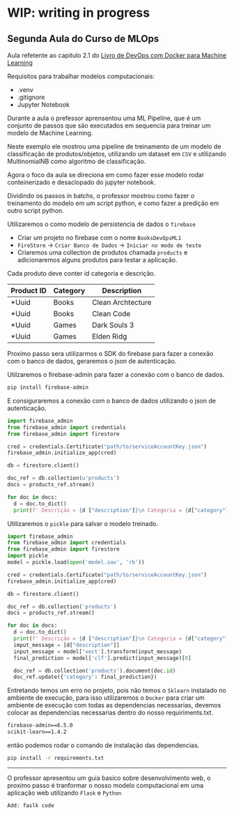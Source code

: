 # WIP: writing in progress
## Segunda Aula do Curso de MLOps
Aula refetente ao capitulo 2.1 do [Livro de DevOps com Docker para Machine Learning](https://aurimrv.gitbook.io/pratica-devops-com-docker-para-machine-learning/id-2-desenvolvimento/2-1-do-notebook-para-aplicacao-parte-1)

Requisitos para trabalhar modelos computacionais:

- .venv
- .gitignore
- Jupyter Notebook

Durante a aula o prefessor aprensentou uma ML Pipeline, que é um conjunto de
passos que são executados em sequencia para treinar um modelo de Machine
Learning.

Neste exemplo ele mostrou uma pipeline de treinamento de um modelo de
classificação de produtos/objetos, utilizando um dataset em `CSV` e utilizando
MultinomialNB como algoritmo de classificação.

Agora o foco da aula se direciona em como fazer esse modelo rodar conteinerizado
e desaclopado do jupyter notebook.

Dividindo os passos in batchs, o professor mostrou como fazer o treinamento do
modelo em um script python, e como fazer a predição em outro script python.

Utilizaremos o como modelo de persistencia de dados o `firebase`

- Criar um projeto no firebase com o nome `BooksDevOpsML1`
- `FireStore` -> `Criar Banco de Dados` -> `Iniciar no modo de teste`
- Criaremos uma collection de produtos chamada `products` e adicionaremos alguns
  produtos para testar a aplicação.

Cada produto deve conter id categoria e descrição.

| Product ID | Category | Description       |
| ---------- | -------- | ----------------- |
| \*Uuid     | Books    | Clean Archtecture |
| \*Uuid     | Books    | Clean Code        |
| \*Uuid     | Games    | Dark Souls 3      |
| \*Uuid     | Games    | Elden Ridg        |

Proximo passo sera utilizarmos o SDK do firebase para fazer a conexão com o
banco de dados, geraremos o json de autenticação.

Utilzaremos o firebase-admin para fazer a conexão com o banco de dados.

```bash
pip install firebase-admin
```
E consiguraremos a conexão com o banco de dados utilizando o json de autenticação.

```python
import firebase_admin
from firebase_admin import credentials
from firebase_admin import firestore

cred = credentials.Certificate("path/to/serviceAccountKey.json")
firebase_admin.initialize_app(cred)

db = firestore.client()

doc_ref = db.collection(u'products')
docs = products_ref.stream()

for doc in docs:
  d = doc.to_dict()
  print(f' Descrição = {d ["description"]}\n Categoria = {d["category"]}')
```

Utilizaremos o `pickle` para salvar o modelo treinado.

```python
import firebase_admin
from firebase_admin import credentials
from firebase_admin import firestore
import pickle
model = pickle.load(open('model.sav', 'rb')) 

cred = credentials.Certificate("path/to/serviceAccountKey.json")
firebase_admin.initialize_app(cred)

db = firestore.client()

doc_ref = db.collection('products')
docs = products_ref.stream()

for doc in docs:
  d = doc.to_dict()
  print(f' Descrição = {d ["description"]}\n Categoria = {d["category"]}')
  imput_message = [d["description"]]
  input_message = model['vect'].transform(input_message)
  final_prediction = model['clf'].predict(input_message)[0]

  doc_ref = db.collection('products').document(doc.id)
  doc_ref.update({'category': final_prediction})
```

Entretando temos um erro no projeto, pois não temos o `Sklearn` instalado no
ambiente de execução, para isso utilizaremos o `Docker` para criar um ambiente de execução
com todas as dependencias necessarias, devemos colocar as dependencias necessarias dentro do nosso requiriments.txt.

```requiriments.txt
firebase-admin==6.5.0
scikit-learn==1.4.2
```
então podemos rodar o comando de instalação das dependencias.

```bash
pip install -r requirements.txt
```

_____

O professor apresentou um guia basico sobre desenvolvimento web, o proximo passo é tranformar o nosso modelo 
computacional em uma aplicação web utilizando `Flask` e `Python`

```
Add: faslk code
```


